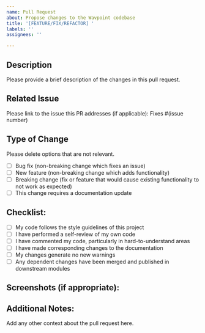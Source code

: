 ```yaml
---
name: Pull Request
about: Propose changes to the Wavpoint codebase
title: '[FEATURE/FIX/REFACTOR] '
labels: ''
assignees: ''

---
```


## Description
Please provide a brief description of the changes in this pull request.

## Related Issue
Please link to the issue this PR addresses (if applicable):
Fixes #(issue number)

## Type of Change
Please delete options that are not relevant.
- [ ] Bug fix (non-breaking change which fixes an issue)
- [ ] New feature (non-breaking change which adds functionality)
- [ ] Breaking change (fix or feature that would cause existing functionality to not work as expected)
- [ ] This change requires a documentation update

## Checklist:
- [ ] My code follows the style guidelines of this project
- [ ] I have performed a self-review of my own code
- [ ] I have commented my code, particularly in hard-to-understand areas
- [ ] I have made corresponding changes to the documentation
- [ ] My changes generate no new warnings
- [ ] Any dependent changes have been merged and published in downstream modules

## Screenshots (if appropriate):

## Additional Notes:
Add any other context about the pull request here.